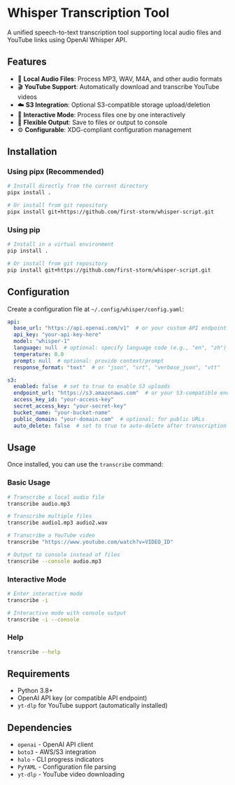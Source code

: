 # Whisper Transcription Tool

A unified speech-to-text transcription tool supporting local audio files and YouTube links using OpenAI Whisper API.

## Features

- 🎵 **Local Audio Files**: Process MP3, WAV, M4A, and other audio formats
- 🎬 **YouTube Support**: Automatically download and transcribe YouTube videos
- ☁️ **S3 Integration**: Optional S3-compatible storage upload/deletion
- 🔄 **Interactive Mode**: Process files one by one interactively
- 📝 **Flexible Output**: Save to files or output to console
- ⚙️ **Configurable**: XDG-compliant configuration management

## Installation

### Using pipx (Recommended)

```bash
# Install directly from the current directory
pipx install .

# Or install from git repository
pipx install git+https://github.com/first-storm/whisper-script.git
```

### Using pip

```bash
# Install in a virtual environment
pip install .

# Or install from git repository
pip install git+https://github.com/first-storm/whisper-script.git
```

## Configuration

Create a configuration file at `~/.config/whisper/config.yaml`:

```yaml
api:
  base_url: "https://api.openai.com/v1"  # or your custom API endpoint
  api_key: "your-api-key-here"
  model: "whisper-1"
  language: null  # optional: specify language code (e.g., "en", "zh")
  temperature: 0.0
  prompt: null  # optional: provide context/prompt
  response_format: "text"  # or "json", "srt", "verbose_json", "vtt"

s3:
  enabled: false  # set to true to enable S3 uploads
  endpoint_url: "https://s3.amazonaws.com"  # or your S3-compatible endpoint
  access_key_id: "your-access-key"
  secret_access_key: "your-secret-key"
  bucket_name: "your-bucket-name"
  public_domain: "your-domain.com"  # optional: for public URLs
  auto_delete: false  # set to true to auto-delete after transcription
```

## Usage

Once installed, you can use the `transcribe` command:

### Basic Usage

```bash
# Transcribe a local audio file
transcribe audio.mp3

# Transcribe multiple files
transcribe audio1.mp3 audio2.wav

# Transcribe a YouTube video
transcribe "https://www.youtube.com/watch?v=VIDEO_ID"

# Output to console instead of files
transcribe --console audio.mp3
```

### Interactive Mode

```bash
# Enter interactive mode
transcribe -i

# Interactive mode with console output
transcribe -i --console
```

### Help

```bash
transcribe --help
```

## Requirements

- Python 3.8+
- OpenAI API key (or compatible API endpoint)
- `yt-dlp` for YouTube support (automatically installed)

## Dependencies

- `openai` - OpenAI API client
- `boto3` - AWS/S3 integration
- `halo` - CLI progress indicators
- `PyYAML` - Configuration file parsing
- `yt-dlp` - YouTube video downloading